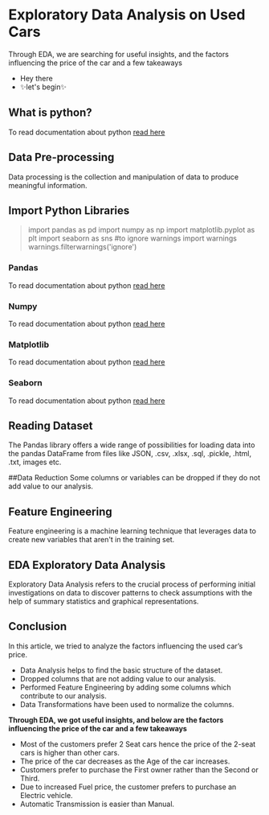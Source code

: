 # Exploratory Data Analysis on Used Cars 
 Through EDA, we are searching for useful insights, and the factors influencing the price of the car and a few takeaways

- Hey there
-  ✨let's begin✨

## What is python?

To read documentation about python [read here](https://docs.python.org/)

## Data Pre-processing 
Data processing is the collection and manipulation of data to produce meaningful information.

## Import Python Libraries
>import pandas as pd
import numpy as np
import matplotlib.pyplot as plt
import seaborn as sns
#to ignore warnings
import warnings
warnings.filterwarnings('ignore')

### Pandas
To read documentation about python [read here](https://pandas.pydata.org/)

### Numpy
To read documentation about python [read here](https://numpy.org/)

### Matplotlib
To read documentation about python [read here](https://matplotlib.org/)

### Seaborn
To read documentation about python [read here](https://seaborn.pydata.org/)

## Reading Dataset
The Pandas library offers a wide range of possibilities for loading data into the pandas DataFrame from files like JSON, .csv, .xlsx, .sql, .pickle, .html, .txt, images etc.

##Data Reduction
Some columns or variables can be dropped if they do not add value to our analysis.

## Feature Engineering
Feature engineering is a machine learning technique that leverages data to create new variables that aren't in the training set. 

## EDA Exploratory Data Analysis
Exploratory Data Analysis refers to the crucial process of performing initial investigations on data to discover patterns to check assumptions with the help of summary statistics and graphical representations.

## Conclusion
In this article, we tried to analyze the factors influencing the used car’s price.

- Data Analysis helps to find the basic structure of the dataset.
- Dropped columns that are not adding value to our analysis.
- Performed Feature Engineering by adding some columns which contribute to our analysis.
- Data Transformations have been used to normalize the columns.

**Through EDA, we got useful insights, and below are the factors influencing the price of the car and a few takeaways**
- Most of the customers prefer 2 Seat cars hence the price of the 2-seat cars is higher than other cars.
- The price of the car decreases as the Age of the car increases.
- Customers prefer to purchase the First owner rather than the Second or Third.
- Due to increased Fuel price, the customer prefers to purchase an Electric vehicle.
- Automatic Transmission is easier than Manual.





















